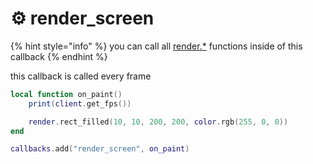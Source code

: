# ⚙ render\_screen

{% hint style="info" %}
you can call all [render.\*](../examples/iterating-entities.md) functions inside of this callback
{% endhint %}

this callback is called every frame

```lua
local function on_paint()
    print(client.get_fps())

    render.rect_filled(10, 10, 200, 200, color.rgb(255, 0, 0))
end

callbacks.add("render_screen", on_paint)
```
